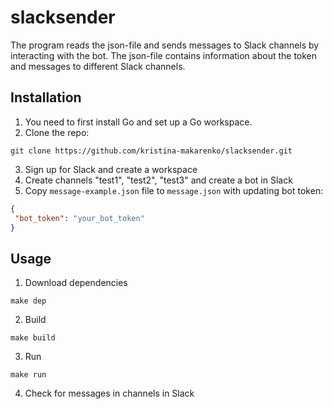 # slacksender

The program reads the json-file and sends messages to Slack channels by interacting with the bot. The json-file contains
information about the token and messages to different Slack channels.

## Installation

1. You need to first install Go and set up a Go workspace.
2. Clone the repo:

 ```
 git clone https://github.com/kristina-makarenko/slacksender.git
 ```

3. Sign up for Slack and create a workspace
4. Create channels "test1", "test2", "test3" and create a bot in Slack
5. Copy `message-example.json` file to `message.json` with updating bot token:

 ```json
{
  "bot_token": "your_bot_token"
}
 ```

## Usage

1. Download dependencies

```shell
make dep
```

2. Build

 ```shell
make build
 ```

3. Run

```shell
make run
```

4. Check for messages in channels in Slack
